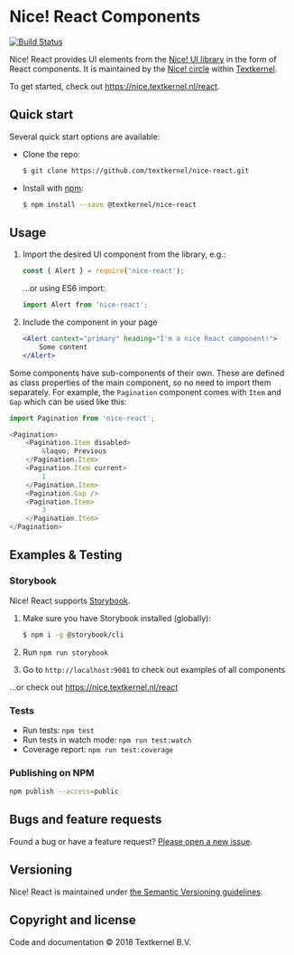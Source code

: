 # Nice! React Components

[![Build Status](https://travis-ci.com/textkernel/nice-react.svg?branch=master)](https://travis-ci.com/textkernel/nice-react)

Nice! React provides UI elements from the [Nice! UI library](https://nice.textkernel.nl) in the form of React components. It is maintained by the [Nice! circle](mailto:nice@textkernel.nl) within [Textkernel](http://textkernel.com).

To get started, check out https://nice.textkernel.nl/react.

## Quick start
Several quick start options are available:

* Clone the repo:
    ```bash
    $ git clone https://github.com/textkernel/nice-react.git
    ```

* Install with [npm](https://www.npmjs.com/package/@textkernel/nice-react): 
    ```bash
    $ npm install --save @textkernel/nice-react
    ```

## Usage
1. Import the desired UI component from the library, e.g.:
    ```js
    const { Alert } = require('nice-react');
    ````
    ...or using ES6 import:

    ```js
    import Alert from 'nice-react';
    ```

2. Include the component in your page
    ```jsx
    <Alert context="primary" heading="I'm a nice React component!">
        Some content
    </Alert>
    ```

Some components have sub-components of their own. These are defined as class properties of the main 
component, so no need to import them separately. For example, the `Pagination` component comes with
`Item` and `Gap` which can be used like this:

```js
import Pagination from 'nice-react';

<Pagination>
    <Pagination.Item disabled>
        &laquo; Previous
    </Pagination.Item>
    <Pagination.Item current>
        1
    </Pagination.Item>
    <Pagination.Gap />
    <Pagination.Item>
        3
    </Pagination.Item>
</Pagination>
```

## Examples & Testing

### Storybook
Nice! React supports [Storybook](https://storybook.js.org/).

1. Make sure you have Storybook installed (globally):
    ```bash
    $ npm i -g @storybook/cli
    ```

2. Run `npm run storybook`

3. Go to `http://localhost:9001` to check out examples of all components

...or check out https://nice.textkernel.nl/react

### Tests
* Run tests: `npm test`
* Run tests in watch mode: `npm run test:watch`
* Coverage report: `npm run test:coverage`

### Publishing on NPM

```bash
npm publish --access=public
```

## Bugs and feature requests
Found a bug or have a feature request? [Please open a new issue](https://github.com/textkernel/nice-react/issues/new).

## Versioning
Nice! React is maintained under [the Semantic Versioning guidelines](https://semver.org/).

## Copyright and license
Code and documentation :copyright: 2018 Textkernel B.V.